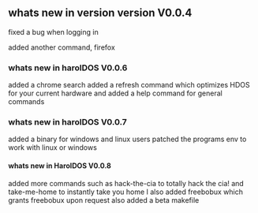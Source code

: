 ## whats new in version version V0.0.4

fixed a bug when logging in

added another command, firefox

### whats new in harolDOS V0.0.6

added a chrome search
added a refresh command which optimizes HDOS for your current hardware
and added a help command for general commands

### whats new in harolDOS V0.0.7

added a binary for windows and linux users
patched the programs env to work with linux or windows

#### whats new in HarolDOS V0.0.8

added more commands such as hack-the-cia to totally hack the cia! and take-me-home to instantly take you home
I also added freebobux which grants freebobux upon request
also added a beta makefile

